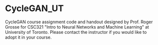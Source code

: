 # CycleGAN_UT
CycleGAN course assignment code and handout designed by Prof. Roger Grosse for CSC321 "Intro to Neural Networks and Machine Learning" at University of Toronto. Please contact the instructor if you would like to adopt it in your course.

